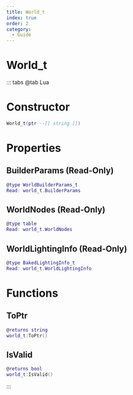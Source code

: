 ```yaml
---
title: World_t
index: true
order: 2
category:
  - Guide
---
```


# World_t

::: tabs
@tab Lua
# Constructor
```lua
World_t(ptr --[[ string ]])
```
# Properties
## BuilderParams (Read-Only)
```lua
@type WorldBuilderParams_t
Read: world_t.BuilderParams
```
## WorldNodes (Read-Only)
```lua
@type table
Read: world_t.WorldNodes
```
## WorldLightingInfo (Read-Only)
```lua
@type BakedLightingInfo_t
Read: world_t.WorldLightingInfo
```
# Functions
## ToPtr
```lua
@returns string
world_t:ToPtr()
```
## IsValid
```lua
@returns bool
world_t:IsValid()
```

:::